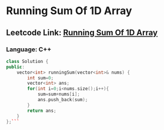 # Running Sum Of 1D Array

## Leetcode Link: [Running Sum Of 1D Array](https://leetcode.com/problems/running-sum-of-1d-array/)
### Language: C++

```cpp
class Solution {
public:
    vector<int> runningSum(vector<int>& nums) {
        int sum=0;
        vector<int> ans;
        for(int i=0;i<nums.size();i++){
            sum=sum+nums[i];
            ans.push_back(sum);
        }
        return ans;
    }
};```



